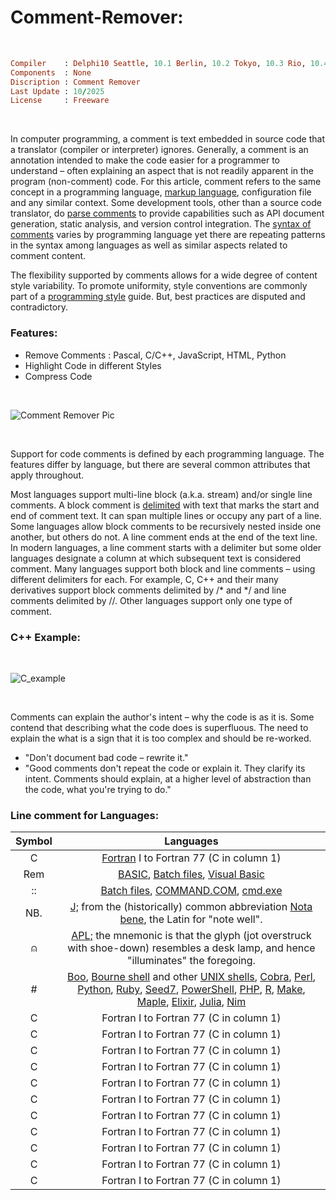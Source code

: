 # Comment-Remover:

</br>

```ruby
Compiler    : Delphi10 Seattle, 10.1 Berlin, 10.2 Tokyo, 10.3 Rio, 10.4 Sydney, 11 Alexandria, 12 Athens
Components  : None
Discription : Comment Remover
Last Update : 10/2025
License     : Freeware
```

</br>

In computer programming, a comment is text embedded in source code that a translator (compiler or interpreter) ignores. Generally, a comment is an annotation intended to make the code easier for a programmer to understand – often explaining an aspect that is not readily apparent in the program (non-comment) code. For this article, comment refers to the same concept in a programming language, [markup language](https://en.wikipedia.org/wiki/Markup_language), configuration file and any similar context. Some development tools, other than a source code translator, do [parse comments](https://en.wikipedia.org/wiki/Parsing) to provide capabilities such as API document generation, static analysis, and version control integration. The [syntax of comments](https://en.wikipedia.org/wiki/Comparison_of_programming_languages_(syntax)#Comments) varies by programming language yet there are repeating patterns in the syntax among languages as well as similar aspects related to comment content.

The flexibility supported by comments allows for a wide degree of content style variability. To promote uniformity, style conventions are commonly part of a [programming style](https://en.wikipedia.org/wiki/Programming_style) guide. But, best practices are disputed and contradictory.

### Features:
* Remove Comments : Pascal, C/C++, JavaScript, HTML, Python
* Highlight Code in different Styles
* Compress Code

</br>

![Comment Remover Pic](https://github.com/user-attachments/assets/41542dcc-e663-4434-8d20-e52cc3872123)

</br>

Support for code comments is defined by each programming language. The features differ by language, but there are several common attributes that apply throughout.

Most languages support multi-line block (a.k.a. stream) and/or single line comments. A block comment is [delimited](https://en.wikipedia.org/wiki/Delimiter#Bracket_delimiters) with text that marks the start and end of comment text. It can span multiple lines or occupy any part of a line. Some languages allow block comments to be recursively nested inside one another, but others do not. A line comment ends at the end of the text line. In modern languages, a line comment starts with a delimiter but some older languages designate a column at which subsequent text is considered comment. Many languages support both block and line comments – using different delimiters for each. For example, C, C++ and their many derivatives support block comments delimited by /* and */ and line comments delimited by //. Other languages support only one type of comment.

###  C++ Example:

</br>

![C_example](https://github.com/user-attachments/assets/391e5ddc-8b33-49dd-874c-8b7a54e0d80a)


</br>


Comments can explain the author's intent – why the code is as it is. Some contend that describing what the code does is superfluous. The need to explain the what is a sign that it is too complex and should be re-worked.

* "Don't document bad code – rewrite it."
* "Good comments don't repeat the code or explain it. They clarify its intent. Comments should explain, at a higher level of abstraction than the code, what you're trying to do."

### Line comment for Languages:

| Symbol | Languages | 
| :-----------: | :-----------: |
| C     | [Fortran](https://en.wikipedia.org/wiki/Fortran) I to Fortran 77 (C in column 1) |
| Rem   | [BASIC](https://en.wikipedia.org/wiki/BASIC), [Batch files](https://en.wikipedia.org/wiki/Batch_file), [Visual Basic](https://en.wikipedia.org/wiki/Visual_Basic) |
| ::    | [Batch files](https://en.wikipedia.org/wiki/Batch_file), [COMMAND.COM](https://en.wikipedia.org/wiki/COMMAND.COM), [cmd.exe](https://en.wikipedia.org/wiki/Cmd.exe) |
| NB.   | [J;](https://en.wikipedia.org/wiki/J_(programming_language)) from the (historically) common abbreviation [Nota bene](https://en.wikipedia.org/wiki/Nota_bene), the Latin for "note well". |
| ⍝     | [APL;](https://en.wikipedia.org/wiki/APL_(programming_language)) the mnemonic is that the glyph (jot overstruck with shoe-down) resembles a desk lamp, and hence "illuminates" the foregoing. |
| #     | [Boo](https://en.wikipedia.org/wiki/Boo_(programming_language)), [Bourne shell](https://en.wikipedia.org/wiki/Bourne_shell) and other [UNIX shells](https://en.wikipedia.org/wiki/Unix_shell), [Cobra](https://en.wikipedia.org/wiki/Cobra_(programming_language)), [Perl](https://en.wikipedia.org/wiki/Perl), [Python](https://en.wikipedia.org/wiki/Python_(programming_language)), [Ruby](https://en.wikipedia.org/wiki/Ruby_(programming_language)), [Seed7](https://en.wikipedia.org/wiki/Seed7), [PowerShell](https://en.wikipedia.org/wiki/PowerShell), [PHP](https://en.wikipedia.org/wiki/PHP), [R](https://en.wikipedia.org/wiki/R_(programming_language)), [Make](https://en.wikipedia.org/wiki/Make_(software)), [Maple](https://en.wikipedia.org/wiki/Maple_(software)), [Elixir](https://en.wikipedia.org/wiki/Elixir_(programming_language)), [Julia](https://en.wikipedia.org/wiki/Julia_(programming_language)), [Nim](https://en.wikipedia.org/wiki/Nim_(programming_language)) |
| C     | Fortran I to Fortran 77 (C in column 1) |
| C     | Fortran I to Fortran 77 (C in column 1) |
| C     | Fortran I to Fortran 77 (C in column 1) |
| C     | Fortran I to Fortran 77 (C in column 1) |
| C     | Fortran I to Fortran 77 (C in column 1) |
| C     | Fortran I to Fortran 77 (C in column 1) |
| C     | Fortran I to Fortran 77 (C in column 1) |
| C     | Fortran I to Fortran 77 (C in column 1) |
| C     | Fortran I to Fortran 77 (C in column 1) |
| C     | Fortran I to Fortran 77 (C in column 1) |
| C     | Fortran I to Fortran 77 (C in column 1) |



